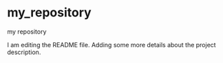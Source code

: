 # my_repository
my repository

I am editing the README file. Adding some more details about the project description.
